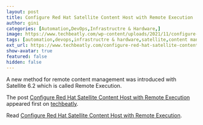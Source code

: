 ```yaml
---
layout: post
title: Configure Red Hat Satellite Content Host with Remote Execution
author: gini
categories: [Automation,DevOps,Infrastructre & Hardware,]
image: https://www.techbeatly.com/wp-content/uploads/2021/11/configure-red-hat-satellite-content-host-with-remote-execution-1024x576.png
tags: [automation,devops,infrastructre & hardware,satellite,content management using remote execution in satellite,how to enable redhat satellite remote execution,redhat satellite,remote execution in redhat satellite,]
ext_url: https://www.techbeatly.com/configure-red-hat-satellite-content-host-with-remote-execution/
show-avatar: true
featured: false
hidden: false
---
```


<p>A new method for remote content management was introduced with Satellite 6.2 which is called Remote Execution.</p>
<p>The post <a href="https://www.techbeatly.com/configure-red-hat-satellite-content-host-with-remote-execution/">Configure Red Hat Satellite Content Host with Remote Execution</a> appeared first on <a href="https://www.techbeatly.com">techbeatly</a>.</p>

Read [Configure Red Hat Satellite Content Host with Remote Execution](https://www.techbeatly.com/configure-red-hat-satellite-content-host-with-remote-execution/).